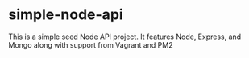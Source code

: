 # simple-node-api
This is a simple seed Node API project. It features Node, Express, and Mongo along with support from Vagrant and PM2
